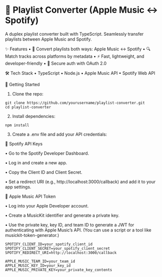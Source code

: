 # 🎵 Playlist Converter (Apple Music ↔ Spotify)

A duplex playlist converter built with TypeScript. Seamlessly transfer playlists between Apple Music and Spotify.

✨ Features
	•	🔁 Convert playlists both ways: Apple Music ↔ Spotify
	•	🔍 Match tracks across platforms by metadata
	•	⚡ Fast, lightweight, and developer-friendly
	•	🔐 Secure auth with OAuth 2.0

🛠 Tech Stack
	•	TypeScript
	•	Node.js
	•	Apple Music API
	•	Spotify Web API

🚀 Getting Started

1.	Clone the repo:
 ```
git clone https://github.com/yourusername/playlist-converter.git 
cd playlist-converter
```
2.	Install dependencies:
```
npm install
```
3.	Create a .env file and add your API credentials:

🔑 Spotify API Keys

•	Go to the Spotify Developer Dashboard.

•	Log in and create a new app.

•	Copy the Client ID and Client Secret.

•	Set a redirect URI (e.g., http://localhost:3000/callback) and add it to your app settings.

🍎 Apple Music API Token

•	Log into your Apple Developer account.

•	Create a MusicKit identifier and generate a private key.

•	Use the private key, key ID, and team ID to generate a JWT for authenticating with Apple Music’s API. (You can use a script or a tool like musickit-token-generator.)
```
SPOTIFY_CLIENT_ID=your_spotify_client_id
SPOTIFY_CLIENT_SECRET=your_spotify_client_secret
SPOTIFY_REDIRECT_URI=http://localhost:3000/callback

APPLE_MUSIC_TEAM_ID=your_team_id
APPLE_MUSIC_KEY_ID=your_key_id
APPLE_MUSIC_PRIVATE_KEY=your_private_key_contents
```

 
